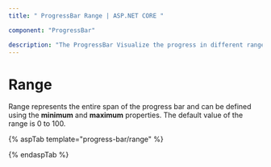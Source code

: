 ```yaml
---
title: " ProgressBar Range | ASP.NET CORE "

component: "ProgressBar"

description: "The ProgressBar Visualize the progress in different range."
---
```


# Range

<!-- markdownlint-disable MD033 -->

Range represents the entire span of the progress bar and can be defined using the **minimum** and **maximum** properties. The default value of the range is 0 to 100.

{% aspTab template="progress-bar/range" %}

{% endaspTab %}